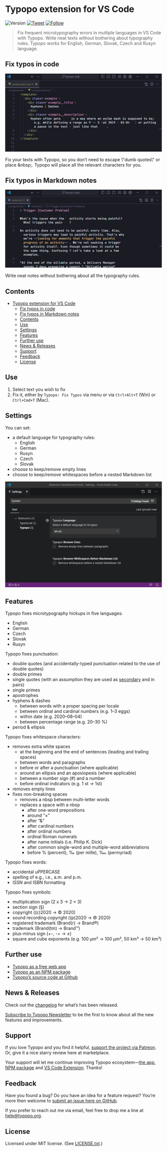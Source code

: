 # Typopo extension for VS Code 
![Version](https://img.shields.io/visual-studio-marketplace/v/brano.typopo-vscode?color=%237b00cb&label=Visual%20Studio%20Marketplace&style=flat-square)
[![Tweet](https://img.shields.io/twitter/url/http/shields.io.svg?style=social)](https://twitter.com/intent/tweet?text=Fix%20frequent%20microtypography%20errors%20in%20multiple%20languages%20in%20VS%20Code%20with%20Typopo&url=https://typopo.org&hashtags=vscode,typos,typography,microtypography) [![Follow](https://img.shields.io/twitter/follow/typopo_app.svg?style=social&label=Follow)](https://twitter.com/intent/follow?screen_name=typopo_app)


> Fix frequent microtypography errors in multiple languages in VS Code with Typopo. Write neat texts without bothering about typography rules. Typopo works for English, German, Slovak, Czech and Rusyn language.


## Fix typos in code

![Fixing microtypography in VS Code](assets/typopo--vs-code-animation--html.gif "Fixing microtypography in VS Code")

Fix your texts with Typopo, so you don’t need to escape \\"dumb quotes\\" or place \&nbsp;. Typopo will place all the relevant characters for you.

## Fix typos in Markdown notes

![Fixing microtypography in VS Code](assets/typopo--vs-code-animation--md.gif "Fixing microtypography in VS Code")

Write neat notes without bothering about all the typography rules.


## Contents
- [Typopo extension for VS Code](#typopo-extension-for-vs-code)
  - [Fix typos in code](#fix-typos-in-code)
  - [Fix typos in Markdown notes](#fix-typos-in-markdown-notes)
  - [Contents](#contents)
  - [Use](#use)
  - [Settings](#settings)
  - [Features](#features)
  - [Further use](#further-use)
  - [News & Releases](#news-releases)
  - [Support](#support)
  - [Feedback](#feedback)
  - [License](#license)

## Use 
1. Select text you wish to fix
2. Fix it, either by `Typopo: Fix Typos` via menu or via `Ctrl+Alt+T` (Win) or `Ctrl+Cmd+T` (Mac).

## Settings
You can set:
- a default language for typography rules:
  - English
  - German
  - Rusyn
  - Czech
  - Slovak
- choose to keep/remove empty lines
- choose to keep/remove whitespaces before a nested Markdown list

![Typopo Settings in VS Code](assets/typopo--vs-code-settings.png "Typopo Settings in VS Code")


## Features
Typopo fixes microtypography hickups in five languages:
- English
- German
- Czech
- Slovak
- Rusyn

Typopo fixes punctuation:
- double quotes (and accidentally-typed punctuation related to the use of double quotes)
- double primes
- single quotes (with an assumption they are used as [secondary](https://en.wikipedia.org/wiki/Quotation_mark#Summary_table_for_various_languages) and in pairs)
- single primes
- apostrophes
- hyphens & dashes
	- between words with a proper spacing per locale 
	- between ordinal and cardinal numbers (e.g. 1–3 eggs)
	- within date (e.g. 2020–08–04)
	- between percentage range (e.g. 20–30 %)
- period & ellipsis

Typopo fixes whitespace characters:
- removes extra white spaces
	- at the beginning and the end of sentences (leading and trailing spaces)
	- between words and paragraphs
	- before or after a punctuation (where applicable)
	- around an ellipsis and an aposiopesis (where applicable)
	- between a number sign (#) and a number
	- before ordinal indicators (e.g. 1 st → 1st)
- removes empty lines
- fixes non-breaking spaces
	- removes a nbsp between multi-letter words
	- replaces a space with a nbsp
		- after one-word prepositions
		- around “×”
		- after “&”
		- after cardinal numbers
		- after ordinal numbers
		- ordinal Roman numerals
		- after name initials (i.e. Philip K. Dick)
		- after common single-word and multiple-word abbreviations
		- before % (percent), ‰ (per mille), ‱ (permyriad)

Typopo fixes words:
- accidental uPPERCASE
- spelling of e.g., i.e., a.m. and p.m.
- ISSN and ISBN formatting

Typopo fixes symbols:
- multiplication sign (2 x 3 → 2 × 3)
- section sign (§)
- copyright ((c)2020 → © 2020)
- sound recording copyright ((p)2020 → ℗ 2020)
- registered trademark (Brand(r) → Brand®)
- trademark (Brand(tm) → Brand™)
- plus-minus sign (+-, -+ → ±)
- square and cube exponents (e.g. 100 µm² → 100 µm², 50 km³ → 50 km³)


## Further use
- [Typopo as a free web app](https://typopo.org)
- [Typopo as an NPM package](https://www.npmjs.com/package/typopo)
- [Typopo’s source code at Github](https://github.com/surfinzap/typopo)


## News & Releases
Check out the [changelog](CHANGELOG.md) for what’s has been released.

[Subscribe to Typopo Newsletter](https://buttondown.email/Typopo) to be the first to know about all the new features and improvements.


## Support
If you love Typopo and you find it helpful, [support the project via Patreon](https://www.patreon.com/branosandala). Or, give it a nice starry review here at marketplace. 

Your support will let me continue improving Typopo ecosystem—[the app](https://typopo.org), [NPM package](https://www.npmjs.com/package/typopo) and [VS Code Extension](https://marketplace.visualstudio.com/items?itemName=brano.typopo-vscode). Thanks!


## Feedback
Have you found a bug? Do you have an idea for a feature request? You’re more then welcome to [submit an issue here on GitHub](https://github.com/surfinzap/typopo-vscode/issues/new/choose).

If you prefer to reach out me via email, feel free to drop me a line at <help@typopo.org>.


## License
Licensed under MIT license. (See [LICENSE.txt](LICENSE.txt).)

